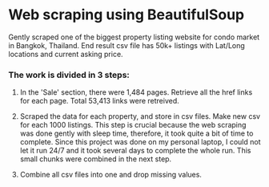 # Web scraping using BeautifulSoup

Gently scraped one of the biggest property listing website for condo market in Bangkok, Thailand. End result csv file has 50k+ listings with Lat/Long locations and current asking price.

### The work is divided in 3 steps:

1. In the 'Sale' section, there were 1,484 pages. Retrieve all the href links for each page. Total 53,413 links were retreived.

2. Scraped the data for each property, and store in csv files. Make new csv for each 1000 listings. This step is crucial because the web scraping was done gently with sleep time, therefore, it took quite a bit of time to complete. Since this project was done on my personal laptop, I could not let it run 24/7 and it took several days to complete the whole run. This small chunks were combined in the next step. 

3. Combine all csv files into one and drop missing values.

